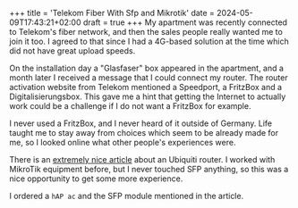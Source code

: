 +++
title = 'Telekom Fiber With Sfp and Mikrotik'
date = 2024-05-09T17:43:21+02:00
draft = true
+++
My apartment was recently connected to Telekom's fiber network, and then the sales people really wanted me to join it too. I agreed to that since I had a 4G-based solution at the time which did not have great upload speeds.

On the installation day a "Glasfaser" box appeared in the apartment, and a month later I received a message that I could connect my router. The router activation website from Telekom mentioned a Speedport, a FritzBox and a Digitalisierungsbox. This gave me a hint that getting the Internet to actually work could be a challenge if I do not want a FritzBox for example.

I never used a FritzBox, and I never heard of it outside of Germany. Life taught me to stay away from choices which seem to be already made for me, so I looked online what other people's experiences were.

There is an [extremely nice article](https://jaseg.de/blog/telekom-gpon-sfp/) about an Ubiquiti router. I worked with MikroTik equipment before, but I never touched SFP anything, so this was a nice opportunity to get some more experience.

I ordered a `hAP ac` and the SFP module mentioned in the article.

